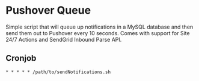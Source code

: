 Pushover Queue
==============

Simple script that will queue up notifications in a MySQL database and then send them out to Pushover every 10 seconds. Comes with support for Site 24/7 Actions and SendGrid Inbound Parse API.

Cronjob
-------

```
* * * * * /path/to/sendNotifications.sh
```

